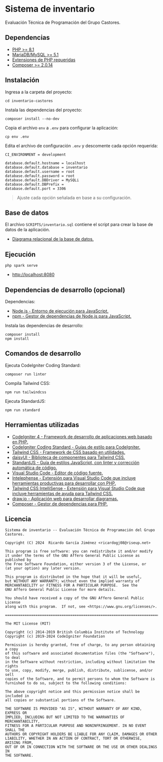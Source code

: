 # Sistema de inventario

Evaluación Técnica de Programación del Grupo Castores.

## Dependencias

* [PHP >= 8.1](https://www.php.net)
* [MariaDB/MySQL >= 5.1](https://mariadb.org)
* [Extensiones de PHP requeridas](https://codeigniter.com/user_guide/intro/requirements.html)
* [Composer >= 2.0.14](https://getcomposer.org)

## Instalación

Ingresa a la carpeta del proyecto:

    cd inventario-castores

Instala las dependencias del proyecto:

    composer install --no-dev

Copia el archivo `env` a `.env` para configurar la aplicación:

    cp env .env

Edita el archivo de configuración `.env` y descomente cada opción requerida:

    CI_ENVIRONMENT = development

    database.default.hostname = localhost
    database.default.database = inventario
    database.default.username = root
    database.default.password = root
    database.default.DBDriver = MySQLi
    database.default.DBPrefix =
    database.default.port = 3306

> Ajuste cada opción señalada en base a su configuración.

## Base de datos

El archivo `SCRIPTS/inventario.sql` contiene el script para crear la base de datos de la aplicación.

* [Diagrama relacional de la base de datos.](https://drive.google.com/file/d/1vTed8ghK5EeRyqZ5mkTiN1dQWNctJI5B/view?usp=sharing)

## Ejecución

    php spark serve

* <http://localhost:8080>

## Dependencias de desarrollo (opcional)

Dependencias:

* [Node.js - Entorno de ejecución para JavaScript.](https://nodejs.org)
* [npm - Gestor de dependencias de Node.js para JavaScript.](https://www.npmjs.com)

Instala las dependencias de desarrollo:

    composer install
    npm install

## Comandos de desarrollo

Ejecuta CodeIgniter Coding Standard:

    composer run linter

Compila Tailwind CSS:

    npm run tailwindcss

Ejecuta StandardJS:

    npm run standard

## Herramientas utilizadas

* [CodeIgniter 4 - Framework de desarrollo de aplicaciones web basado en PHP.](https://codeigniter.com)
* [CodeIgniter Coding Standard - Guías de estilo para CodeIgniter.](https://github.com/CodeIgniter/coding-standard)
* [Tailwind CSS - Framework de CSS basado en utilidades.](https://tailwindcss.com)
* [daisyUI - Biblioteca de componentes para Tailwind CSS.](https://daisyui.com)
* [StandardJS - Guía de estilos JavaScript, con linter y corrección automática de código.](https://standardjs.com)
* [Visual Studio Code - Editor de código fuente.](https://code.visualstudio.com)
* [Intelephense - Extensión para Visual Studio Code que incluye herramientas productivas para desarrollar con PHP.](https://github.com/bmewburn/vscode-intelephense)
* [Tailwind CSS IntelliSense - Extensión para Visual Studio Code que incluye herramientas de ayuda para Tailwind CSS.](https://github.com/tailwindlabs/tailwindcss-intellisense)
* [draw.io - Aplicación web para desarrollar diagramas.](https://app.diagrams.net)
* [Composer - Gestor de dependencias para PHP.](https://getcomposer.org)

## Licencia

    Sistema de inventario -- Evaluación Técnica de Programación del Grupo Castores.

    Copyright (C) 2024  Ricardo García Jiménez <ricardogj08@riseup.net>

    This program is free software: you can redistribute it and/or modify
    it under the terms of the GNU Affero General Public License as published by
    the Free Software Foundation, either version 3 of the License, or
    (at your option) any later version.

    This program is distributed in the hope that it will be useful,
    but WITHOUT ANY WARRANTY; without even the implied warranty of
    MERCHANTABILITY or FITNESS FOR A PARTICULAR PURPOSE.  See the
    GNU Affero General Public License for more details.

    You should have received a copy of the GNU Affero General Public License
    along with this program.  If not, see <https://www.gnu.org/licenses/>.

    ========================================================================

    The MIT License (MIT)

    Copyright (c) 2014-2019 British Columbia Institute of Technology
    Copyright (c) 2019-2024 CodeIgniter Foundation

    Permission is hereby granted, free of charge, to any person obtaining a copy
    of this software and associated documentation files (the "Software"), to deal
    in the Software without restriction, including without limitation the rights
    to use, copy, modify, merge, publish, distribute, sublicense, and/or sell
    copies of the Software, and to permit persons to whom the Software is
    furnished to do so, subject to the following conditions:

    The above copyright notice and this permission notice shall be included in
    all copies or substantial portions of the Software.

    THE SOFTWARE IS PROVIDED "AS IS", WITHOUT WARRANTY OF ANY KIND, EXPRESS OR
    IMPLIED, INCLUDING BUT NOT LIMITED TO THE WARRANTIES OF MERCHANTABILITY,
    FITNESS FOR A PARTICULAR PURPOSE AND NONINFRINGEMENT. IN NO EVENT SHALL THE
    AUTHORS OR COPYRIGHT HOLDERS BE LIABLE FOR ANY CLAIM, DAMAGES OR OTHER
    LIABILITY, WHETHER IN AN ACTION OF CONTRACT, TORT OR OTHERWISE, ARISING FROM,
    OUT OF OR IN CONNECTION WITH THE SOFTWARE OR THE USE OR OTHER DEALINGS IN
    THE SOFTWARE.
